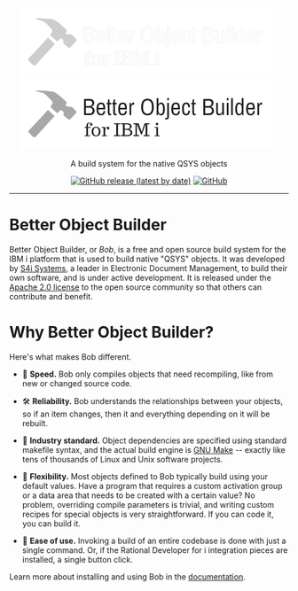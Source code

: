 <p align="center">
  <img alt="bob" src="docs/assets/wordmark-logo-dark.png#gh-dark-mode-only">
  <img alt="bob" src="docs/assets/wordmark-logo.png#gh-light-mode-only">
</p>



<p align="center">
  A build system for the native QSYS objects
</p>


<p align="center">
  <a href="https://github.com/IBM/ibmi-bob/releases/latest"><img alt="GitHub release (latest by date)" src="https://img.shields.io/github/v/release/ibm/ibmi-bob"></a>
  <a href="https://www.apache.org/licenses/LICENSE-2.0"><img alt="GitHub" src="https://img.shields.io/github/license/ibm/ibmi-bob"></a>
</p>


---

# Better Object Builder

Better Object Builder, or _Bob_, is a free and open source build system for the IBM i platform that is used to build native "QSYS" objects.  It was developed by [S4i Systems](http://www.s4isystems.com), a leader in Electronic Document Management, to build their own software, and is under active development.  It is released under the [Apache 2.0 license](LICENSE) to the open source community so that others can contribute and benefit.

# Why Better Object Builder?

Here's what makes Bob different.

* 🚀 **Speed.**  Bob only compiles objects that need recompiling, like from new or changed source code.

* 🛠 **Reliability.**  Bob understands the relationships between your objects, so if an item changes, then it and everything depending on it will be rebuilt.

* 💎 **Industry standard.**  Object dependencies are specified using standard makefile syntax, and the actual build engine is [GNU Make](https://www.gnu.org/software/make/) -- exactly like tens of thousands of Linux and Unix software projects.

* 🔧 **Flexibility.**  Most objects defined to Bob typically build using your default values.  Have a program that requires a custom activation group or a data area that needs to be created with a certain value?  No problem, overriding compile parameters is trivial, and writing custom recipes for special objects is very straightforward.  If you can code it, you can build it.

* 🌟 **Ease of use.**  Invoking a build of an entire codebase is done with just a single command.  Or, if the Rational Developer for i integration pieces are installed, a single button click.

Learn more about installing and using Bob in the [documentation]().

